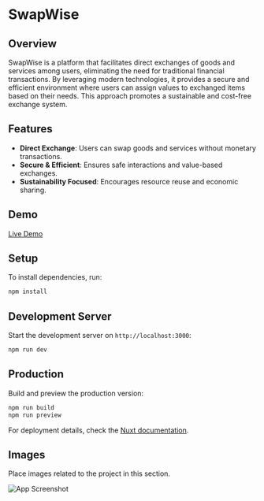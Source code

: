 # SwapWise

## Overview
SwapWise is a platform that facilitates direct exchanges of goods and services among users, eliminating the need for traditional financial transactions. By leveraging modern technologies, it provides a secure and efficient environment where users can assign values to exchanged items based on their needs. This approach promotes a sustainable and cost-free exchange system.

## Features
- **Direct Exchange**: Users can swap goods and services without monetary transactions.
- **Secure & Efficient**: Ensures safe interactions and value-based exchanges.
- **Sustainability Focused**: Encourages resource reuse and economic sharing.

## Demo
[Live Demo](https://front-end-vuejs-git-master-moomenazzams-projects.vercel.app/login)

## Setup
To install dependencies, run:
```bash
npm install
```

## Development Server
Start the development server on `http://localhost:3000`:
```bash
npm run dev
```

## Production
Build and preview the production version:
```bash
npm run build
npm run preview
```
For deployment details, check the [Nuxt documentation](https://nuxt.com/docs/getting-started/deployment).

## Images
Place images related to the project in this section.

![App Screenshot](https://github.com/user-attachments/assets/f98b5ed7-1560-4ce5-9ef5-a19196fca6fc)
